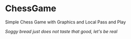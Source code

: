 # ChessGame
 Simple Chess Game with Graphics and Local Pass and Play
 
*Soggy bread just does not taste that good, let's be real*
